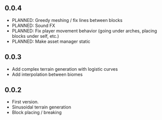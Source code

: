 ## 0.0.4

* PLANNED: Greedy meshing / fix lines between blocks
* PLANNED: Sound FX
* PLANNED: Fix player movement behavior (going under arches, placing blocks under self, etc.)
* PLANNED: Make asset manager static

## 0.0.3

* Add complex terrain generation with logistic curves
* Add interpolation between biomes

## 0.0.2

* First version.
* Sinusoidal terrain generation
* Block placing / breaking
